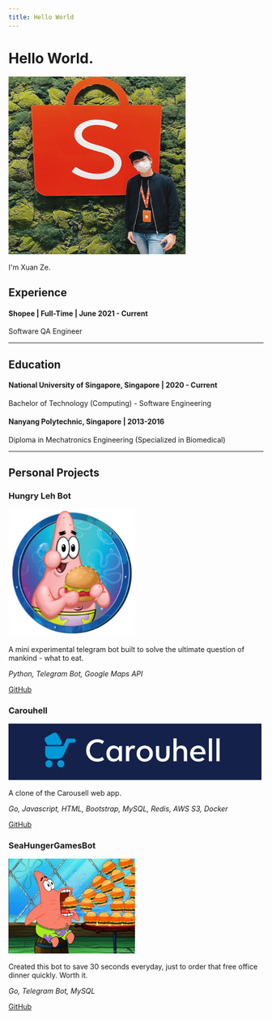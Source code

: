 ```yaml
---
title: Hello World
---
```


# Hello World.

<img src="/img/profile.jpg" width="350" height="350" />

I'm Xuan Ze. 


## Experience

#### Shopee | Full-Time | June 2021 - Current
Software QA Engineer

---

## Education

#### National University of Singapore, Singapore | 2020 - Current
Bachelor of Technology (Computing) - Software Engineering
#### Nanyang Polytechnic, Singapore | 2013-2016
Diploma in Mechatronics Engineering (Specialized in Biomedical)

---

## Personal Projects

### Hungry Leh Bot
<img src="/img/hungrylehbot.png" width="250" height="250" />

A mini experimental telegram bot built to solve the ultimate question of mankind - what to eat.

*Python, Telegram Bot, Google Maps API*

[GitHub](https://github.com/aaronangxz/hungrylehbot)

### Carouhell
<img src="/img/carouhell.png" width="500" />

A clone of the Carousell web app.

*Go, Javascript, HTML, Bootstrap, MySQL, Redis, AWS S3, Docker*

[GitHub](https://github.com/aaronangxz/Carouhell)

### SeaHungerGamesBot
<img src="/img/seahungergames.jpeg" width="250" />

Created this bot to save 30 seconds everyday, just to order that free office dinner quickly. Worth it.

*Go, Telegram Bot, MySQL*

[GitHub](https://github.com/aaronangxz/SeaDinner)